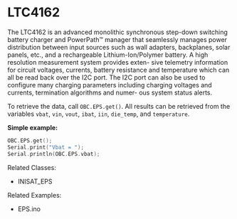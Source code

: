 # LTC4162

The LTC4162 is an advanced monolithic synchronous
step-down switching battery charger and PowerPath™
manager that seamlessly manages power distribution
between input sources such as wall adapters, backplanes,
solar panels, etc., and a rechargeable Lithium-Ion/Polymer
battery.
A high resolution measurement system provides exten-
sive telemetry information for circuit voltages, currents,
battery resistance and temperature which can all be read
back over the I2C port. The I2C port can also be used to
configure many charging parameters including charging
voltages and currents, termination algorithms and numer-
ous system status alerts.

To retrieve the data, call `OBC.EPS.get()`. All results can be retrieved from the variables `vbat`, `vin`, `vout`, `ibat`, `iin`, `die_temp`, and `temperature`.

**Simple example:**

```c
OBC.EPS.get();
Serial.print("Vbat = ");
Serial.println(OBC.EPS.vbat);
```

Related Classes:

- INISAT_EPS

Related Examples:

- EPS.ino
